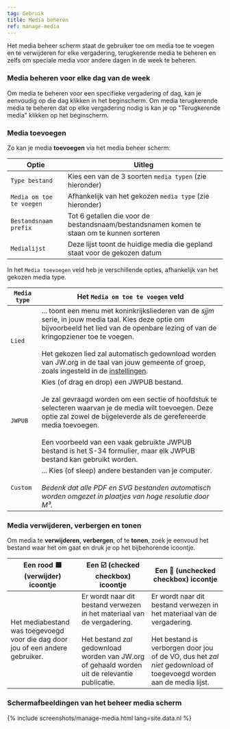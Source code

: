 ```yaml
---
tag: Gebruik
title: Media beheren
ref: manage-media
---
```


Het media beheer scherm staat de gebruiker toe om media toe te voegen en te verwijderen for elke vergadering, terugkerende media te beheren en zelfs om speciale media voor andere dagen in de week te beheren.

### Media beheren voor elke dag van de week

Om media te beheren voor een specifieke vergadering of dag, kan je eenvoudig op die dag klikken in het beginscherm. Om media terugkerende media te beheren dat op elke vergadering nodig is kan je op "Terugkerende media" klikken op het beginscherm.

### Media toevoegen

Zo kan je media **toevoegen** via het media beheer scherm:

| Optie                    | Uitleg                                                                                     |
| ------------------------ | ------------------------------------------------------------------------------------------ |
| `Type bestand`           | Kies een van de 3 soorten `media typen` (zie hieronder)                                    |
| `Media om toe te voegen` | Afhankelijk van het gekozen `media type` (zie hieronder)                                   |
| `Bestandsnaam prefix`    | Tot 6 getallen die voor de bestandsnaam/bestandsnamen komen te staan om te kunnen sorteren |
| `Medialijst`             | Deze lijst toont de huidige media die gepland staat voor de gekozen datum                  |

In het `Media toevoegen` veld heb je verschillende opties, afhankelijk van het gekozen media type.

| `Media type` | Het `Media om toe te voegen` veld                                                                                                                                                                                                                                                                                                                                                        |
| ------------ | ---------------------------------------------------------------------------------------------------------------------------------------------------------------------------------------------------------------------------------------------------------------------------------------------------------------------------------------------------------------------------------------- |
| `Lied`       | ... toont een menu met koninkrijksliederen van de _sjjm_ serie, in jouw media taal. Kies deze optie om bijvoorbeeld het lied van de openbare lezing of van de kringopziener toe te voegen. <br><br> Het gekozen lied zal automatisch gedownload worden van JW.org in de taal van jouw gemeente of groep, zoals ingesteld in de [instellingen]({{page.lang}}/#configuration). |
| `JWPUB`      | Kies (of drag en drop) een JWPUB bestand. <br><br> Je zal gevraagd worden om een sectie of hoofdstuk te selecteren waarvan je de media wilt toevoegen. Deze optie zal zowel de bijgeleverde als de gerefereerde media toevoegen. <br><br> Een voorbeeld van een vaak gebruikte JWPUB bestand is het S-34 formulier, maar elk JWPUB bestand kan gebruikt worden.  |
| `Custom`     | ... Kies (of sleep) andere bestanden van je computer. <br><br> _Bedenk dat alle PDF en SVG bestanden automatisch worden omgezet in plaatjes van hoge resolutie door M³._                                                                                                                                                                                                     |

### Media verwijderen, verbergen en tonen

Om media te **verwijderen**, **verbergen**, of te **tonen**, zoek je eenvoud het bestand waar het om gaat en druk je op het bijbehorende icoontje.

| Een rood 🟥 (verwijder) icoontje                                                | Een ☑️ (checked checkbox) icoontje                                                                                                                                                          | Een 🔲 (unchecked checkbox) iccontje                                                                                                                                                                             |
| ------------------------------------------------------------------------------ | ------------------------------------------------------------------------------------------------------------------------------------------------------------------------------------------- | --------------------------------------------------------------------------------------------------------------------------------------------------------------------------------------------------------------- |
| Het mediabestand was toegevoegd voor die dag door jou of een andere gebruiker. | Er wordt naar dit bestand verwezen in het materiaal van de vergadering. <br><br> Het bestand _zal_ gedownload worden van JW.org of gehaald worden uit de relevantie publicatie. | Er wordt naar dit bestand verwezen in het materiaal van de vergadering. <br><br> Het bestand is verborgen door jou of de VO, dus het _zal niet_ gedownload of toegevoegd worden aan de media lijst. |

### Schermafbeeldingen van het beheer media scherm

{% include screenshots/manage-media.html lang=site.data.nl %}
